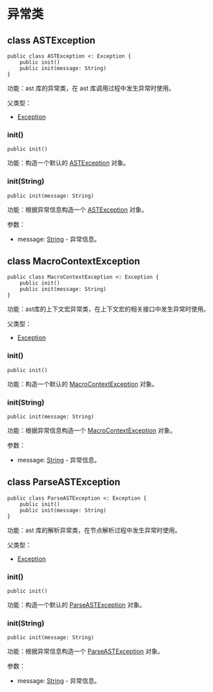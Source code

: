 # 异常类

## class ASTException

```cangjie
public class ASTException <: Exception {
    public init()
    public init(message: String)
}
```

功能：ast 库的异常类，在 ast 库调用过程中发生异常时使用。

父类型：

- [Exception](../../core/core_package_api/core_package_exceptions.md#class-exception)

### init()

```cangjie
public init()
```

功能：构造一个默认的 [ASTException](ast_package_exceptions.md#class-astexception) 对象。

### init(String)

```cangjie
public init(message: String)
```

功能：根据异常信息构造一个 [ASTException](ast_package_exceptions.md#class-astexception) 对象。

参数：

- message: [String](../../core/core_package_api/core_package_structs.md#struct-string) - 异常信息。

## class MacroContextException

```cangjie
public class MacroContextException <: Exception {
    public init()
    public init(message: String)
}
```

功能：ast库的上下文宏异常类，在上下文宏的相关接口中发生异常时使用。

父类型：

- [Exception](../../core/core_package_api/core_package_exceptions.md#class-exception)

### init()

```cangjie
public init()
```

功能：构造一个默认的 [MacroContextException](ast_package_exceptions.md#class-macrocontextexception) 对象。

### init(String)

```cangjie
public init(message: String)
```

功能：根据异常信息构造一个 [MacroContextException](ast_package_exceptions.md#class-macrocontextexception) 对象。

参数：

- message: [String](../../core/core_package_api/core_package_structs.md#struct-string) - 异常信息。

## class ParseASTException

```cangjie
public class ParseASTException <: Exception {
    public init()
    public init(message: String)
}
```

功能：ast 库的解析异常类，在节点解析过程中发生异常时使用。

父类型：

- [Exception](../../core/core_package_api/core_package_exceptions.md#class-exception)

### init()

```cangjie
public init()
```

功能：构造一个默认的 [ParseASTException](ast_package_exceptions.md#class-parseastexception) 对象。

### init(String)

```cangjie
public init(message: String)
```

功能：根据异常信息构造一个 [ParseASTException](ast_package_exceptions.md#class-parseastexception) 对象。

参数：

- message: [String](../../core/core_package_api/core_package_structs.md#struct-string) - 异常信息。
